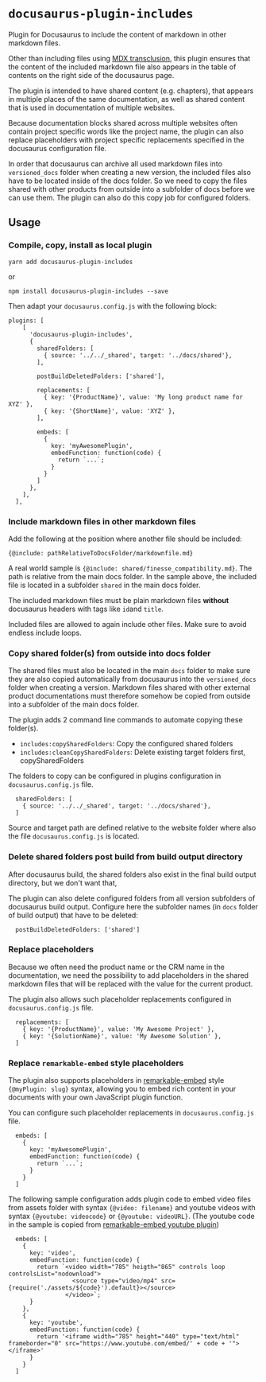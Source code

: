 # `docusaurus-plugin-includes`

Plugin for Docusaurus to include the content of markdown in other markdown files.

Other than including files using [MDX transclusion](https://mdxjs.com/getting-started#documents), this plugin ensures that the content of the included markdown file also appears in the table of contents on the right side of the docusaurus page.

The plugin is intended to have shared content (e.g. chapters), that appears in multiple places of the same documentation, as well as shared content that is used in documentation of multiple websites.

Because documentation blocks shared across multiple websites often contain project specific words like the project name, the plugin can also replace placeholders with project specific replacements specified in the docusaurus configuration file.

In order that docusaurus can archive all used markdown files into `versioned_docs` folder when creating a new version, the included files also have to be located inside of the docs folder. So we need to copy the files shared with other products from outside into a subfolder of docs before we can use them. The plugin can also do this copy job for configured folders.

## Usage

### Compile, copy, install as local plugin

```
yarn add docusaurus-plugin-includes
```
or
```
npm install docusaurus-plugin-includes --save
```

Then adapt your `docusaurus.config.js` with the following block:

```
plugins: [
    [
      'docusaurus-plugin-includes',
      {
        sharedFolders: [
          { source: '../../_shared', target: '../docs/shared'},
        ],

        postBuildDeletedFolders: ['shared'],

        replacements: [
          { key: '{ProductName}', value: 'My long product name for XYZ' },
          { key: '{ShortName}', value: 'XYZ' },
        ],
        
        embeds: [
          {
            key: 'myAwesomePlugin',
            embedFunction: function(code) { 
              return `...`;
            }
          }
        ]
      },
    ],
  ],
```

### Include markdown files in other markdown files

Add the following at the position where another file should be included:

```
{@include: pathRelativeToDocsFolder/markdownfile.md}
```

A real world sample is `{@include: shared/finesse_compatibility.md}`.
The path is relative from the main docs folder. In the sample above, the included file is located in a subfolder `shared` in the main docs folder.

The included markdown files must be plain markdown files **without** docusaurus headers with tags like `id`and `title`. 

Included files are allowed to again include other files. Make sure to avoid endless include loops.

### Copy shared folder(s) from outside into docs folder

The shared files must also be located in the main `docs` folder to make sure they are also copied automatically from docusaurus into the `versioned_docs` folder when creating a version. Markdown files shared with other external product documentations must therefore somehow be copied from outside into a subfolder of the main docs folder.

The plugin adds 2 command line commands to automate copying these folder(s).
- `includes:copySharedFolders`: Copy the configured shared folders
- `includes:cleanCopySharedFolders`: Delete existing target folders first, copySharedFolders

The folders to copy can be configured in plugins configuration in `docusaurus.config.js` file.

```
  sharedFolders: [
    { source: '../../_shared', target: '../docs/shared'},
  ]
```

Source and target path are defined relative to the website folder where also the file `docusaurus.config.js` is located.

### Delete shared folders post build from build output directory

After docusaurus build, the shared folders also exist in the final build output directory, but we don't want that,

The plugin can also delete configured folders from all version subfolders of docusaurus build output.
Configure here the subfolder names (in `docs` folder of build output) that have to be deleted:

```
  postBuildDeletedFolders: ['shared']
```

### Replace placeholders

Because we often need the product name or the CRM name in the documentation, we need the possibility to add placeholders in the shared markdown files that will be replaced with the value for the current product.

The plugin also allows such placeholder replacements configured in `docusaurus.config.js` file.

```
  replacements: [
    { key: '{ProductName}', value: 'My Awesome Project' },
    { key: '{SolutionName}', value: 'My Awesome Solution' },
  ]
```

### Replace `remarkable-embed` style placeholders

The plugin also supports placeholders in [remarkable-embed](https://www.npmjs.com/package/remarkable-embed) style `{@myPlugin: slug}` syntax, allowing you to embed rich content in your documents with your own JavaScript plugin function.

You can configure such placeholder replacements in `docusaurus.config.js` file.

```
  embeds: [
    {
      key: 'myAwesomePlugin',
      embedFunction: function(code) { 
        return `...`;
      }
    }
  ]
```

The following sample configuration adds plugin code to embed video files from assets folder with syntax `{@video: filename}` and youtube videos with syntax `{@youtube: videocode}` or `{@youtube: videoURL}`. (The youtube code in the sample is copied from [remarkable-embed youtube plugin](https://github.com/Commander-lol/remarkable-embed/blob/develop/lib/plugins/youtube.js))

```
  embeds: [
    {
      key: 'video',
      embedFunction: function(code) {
        return `<video width="785" heigth="865" controls loop controlsList="nodownload">
                  <source type="video/mp4" src={require('./assets/${code}').default}></source>
                </video>`;
      }
    },
    {
      key: 'youtube',
      embedFunction: function(code) {
        return '<iframe width="785" height="440" type="text/html" frameborder="0" src="https://www.youtube.com/embed/' + code + '"></iframe>'
      }
    }
  ]
```

